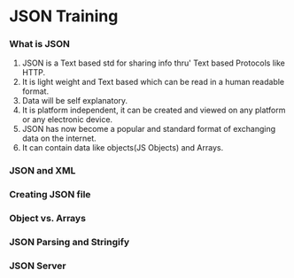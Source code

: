 # JSON Training
### What is JSON
1. JSON is  a Text based std for sharing info thru' Text based Protocols like HTTP. 
2. It is light weight and Text based which can be read in a human readable format. 
3. Data will be self explanatory.
4. It is platform independent, it can be created and viewed on any platform or any electronic device. 
5. JSON has now become a popular and standard format of exchanging data on the internet. 
6. It can contain data like objects(JS Objects) and Arrays. 
### JSON and XML
### Creating JSON file
### Object vs. Arrays
### JSON Parsing and Stringify
### JSON Server
